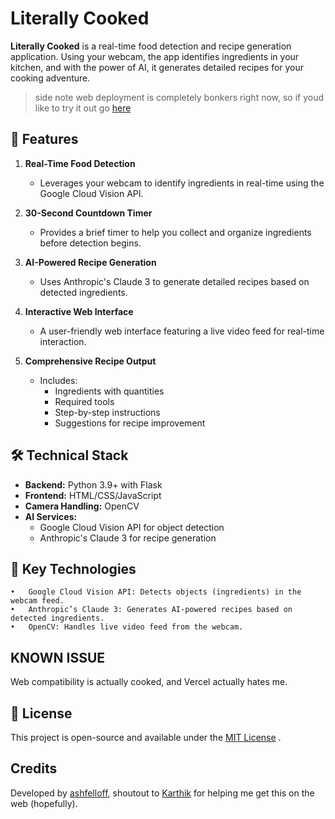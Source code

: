 # Literally Cooked 

**Literally Cooked** is a real-time food detection and recipe generation application. Using your webcam, the app identifies ingredients in your kitchen, and with the power of AI, it generates detailed recipes for your cooking adventure. 
> side note web deployment is completely bonkers right now, so if youd like to try it out go [here](https://github.com/ashfelloff/literallycooked/tree/an-attempt-at-something)

## 🚀 Features  

1. **Real-Time Food Detection**  
   - Leverages your webcam to identify ingredients in real-time using the Google Cloud Vision API.  

2. **30-Second Countdown Timer**  
   - Provides a brief timer to help you collect and organize ingredients before detection begins.  

3. **AI-Powered Recipe Generation**  
   - Uses Anthropic's Claude 3 to generate detailed recipes based on detected ingredients.  

4. **Interactive Web Interface**  
   - A user-friendly web interface featuring a live video feed for real-time interaction.  

5. **Comprehensive Recipe Output**  
   - Includes:  
     - Ingredients with quantities  
     - Required tools  
     - Step-by-step instructions  
     - Suggestions for recipe improvement  

## 🛠️ Technical Stack  

- **Backend:** Python 3.9+ with Flask  
- **Frontend:** HTML/CSS/JavaScript  
- **Camera Handling:** OpenCV  
- **AI Services:**  
  - Google Cloud Vision API for object detection  
  - Anthropic's Claude 3 for recipe generation  

## 🌟 Key Technologies
	•	Google Cloud Vision API: Detects objects (ingredients) in the webcam feed.
	•	Anthropic’s Claude 3: Generates AI-powered recipes based on detected ingredients.
	•	OpenCV: Handles live video feed from the webcam.

## KNOWN ISSUE
Web compatibility is actually cooked, and Vercel actually hates me. 

## 📝 License

This project is open-source and available under the [MIT License](https://opensource.org/licenses/MIT)  .

## Credits

Developed by [ashfelloff](https://github.com/ashfelloff), shoutout to [Karthik](https://github.com/emergenitro) for helping me get this on the web (hopefully).
